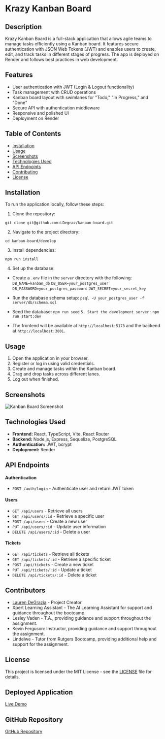 # Krazy Kanban Board

## Description

Krazy Kanban Board is a full-stack application that allows agile teams to manage tasks efficiently using a Kanban board. It features secure authentication with JSON Web Tokens (JWT) and enables users to create, edit, and track tasks in different stages of progress. The app is deployed on Render and follows best practices in web development.

## Features

- User authentication with JWT (Login & Logout functionality)
- Task management with CRUD operations
- Kanban board layout with swimlanes for "Todo," "In Progress," and "Done"
- Secure API with authentication middleware
- Responsive and polished UI
- Deployment on Render

## Table of Contents

- [Installation](#installation)
- [Usage](#usage)
- [Screenshots](#screenshots)
- [Technologies Used](#technologies-used)
- [API Endpoints](#api-endpoints)
- [Contributing](#contributing)
- [License](#license)

## Installation

To run the application locally, follow these steps:
1. Clone the repository:

`git clone git@github.com:LDegraz/kanban-board.git`

2. Navigate to the project directory:

`cd kanban-board/develop`

3. Install dependencies:

`npm run install`

4. Set up the database:

- Create a `.env` file in the `server` directory with the following:
`DB_NAME=kanban_db`
`DB_USER=your_postgres_user`
`DB_PASSWORD=your_postgres_password`
`JWT_SECRET=your_secret_key`

- Run the database schema setup:
`psql -U your_postgres_user -f server/db/schema.sql`

- Seed the database:
`npm run seed`
`5. Start the development server:`
`npm run start:dev`

- The frontend will be available at `http://localhost:5173` and the backend at `http://localhost:3001`.

## Usage

1. Open the application in your browser.
2. Register or log in using valid credentials.
3. Create and manage tasks within the Kanban board.
4. Drag and drop tasks across different lanes.
5. Log out when finished.

## Screenshots
![Kanban Board Screenshot](?????)

## Technologies Used

- **Frontend:** React, TypeScript, Vite, React Router
- **Backend:** Node.js, Express, Sequelize, PostgreSQL
- **Authentication:** JWT, bcrypt
- **Deployment:** Render

## API Endpoints

#### Authentication
- `POST /auth/login` - Authenticate user and return JWT token

#### Users
- `GET /api/users` - Retrieve all users
- `GET /api/users/:id` - Retrieve a specific user
- `POST /api/users` - Create a new user
- `PUT /api/users/:id` - Update user information
- `DELETE /api/users/:id` - Delete a user

#### Tickets
- `GET /api/tickets` - Retrieve all tickets
- `GET /api/tickets/:id` - Retrieve a specific ticket
- `POST /api/tickets` - Create a new ticket
- `PUT /api/tickets/:id` - Update a ticket
- `DELETE /api/tickets/:id` - Delete a ticket

## Contributors

- [Lauren DeGrazia](https://github.com/LDegraz) - Project Creator
- Xpert Learning Assistant - The AI Learning Assistant for support and guidance throughout the bootcamp.
- Lesley Vaden - T.A., providing guidance and support throughout the assignment. 
- Kevin Ferguson: Instructor, providing guidance and support throughout the assignment.
- Lindelwe - Tutor from Rutgers Bootcamp, providing additional help and support for the assignment.

## License

This project is licensed under the MIT License - see the [LICENSE](LICENSE) file for details.

## Deployed Application

[Live Demo](https://kanban-board-3pas.onrender.com)

## GitHub Repository

[GitHub Repository](https://github.com/LDegraz/kanban-board.git)

